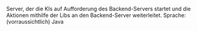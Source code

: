 Server, der die KIs auf Aufforderung des Backend-Servers startet und die Aktionen mithilfe der Libs an
den Backend-Server weiterleitet.
Sprache: (vorraussichtlich) Java

